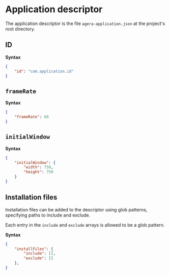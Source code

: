 # Application descriptor

The application descriptor is the file `agera-application.json` at the project's root directory.

## ID

**Syntax**

```json
{
    "id": "com.application.id"
}
```

## `frameRate`

**Syntax**

```json
{
    "frameRate": 60
}
```

## `initialWindow`

**Syntax**

```json
{
    "initialWindow": {
        "width": 750,
        "height": 750
    }
}
```

## Installation files

Installation files can be added to the descriptor using glob patterns, specifying paths to include and exclude.

Each entry in the `include` and `exclude` arrays is allowed to be a glob pattern.

<!--

- `{ "copy": "path" }` — Copies *path* in the installation directory, where *path* is a glob pattern. Each directory and file is copied with the path as is.
- `{ "copy": "path1", "into": "path2" }` — Copies *path1* into *path2* in the installation directory, where *path1* is a glob pattern and *path2* is not a glob pattern. Examples:
  - if you specify `"copy": "assets/**/*.png"` and `"into": "assets"`, it recursively copies every `*.png` file into the `assets` directory in the installation directory.
- `{ "copy": "path1", "as": "path2" }` — Copies *path1* as *path2*, using **no** glob pattern.

-->

**Syntax**

```json
{
    "installFiles": {
        "include": [],
        "exclude": []
    },
}
```
